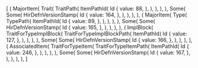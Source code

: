 [
    (
        MajorItem(
            Trait(
                TraitPath(
                    ItemPathId(
                        Id {
                            value: 88,
                        },
                    ),
                ),
            ),
        ),
        Some(
            Some(
                HirDefnVersionStamp(
                    Id {
                        value: 164,
                    },
                ),
            ),
        ),
    ),
    (
        MajorItem(
            Type(
                TypePath(
                    ItemPathId(
                        Id {
                            value: 89,
                        },
                    ),
                ),
            ),
        ),
        Some(
            Some(
                HirDefnVersionStamp(
                    Id {
                        value: 165,
                    },
                ),
            ),
        ),
    ),
    (
        ImplBlock(
            TraitForTypeImplBlock(
                TraitForTypeImplBlockPath(
                    ItemPathId(
                        Id {
                            value: 127,
                        },
                    ),
                ),
            ),
        ),
        Some(
            Some(
                HirDefnVersionStamp(
                    Id {
                        value: 166,
                    },
                ),
            ),
        ),
    ),
    (
        AssociatedItem(
            TraitForTypeItem(
                TraitForTypeItemPath(
                    ItemPathId(
                        Id {
                            value: 246,
                        },
                    ),
                ),
            ),
        ),
        Some(
            Some(
                HirDefnVersionStamp(
                    Id {
                        value: 167,
                    },
                ),
            ),
        ),
    ),
]